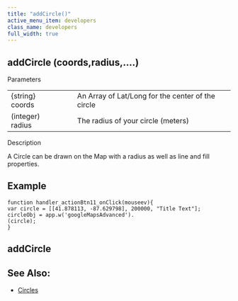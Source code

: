 ```yaml
---
title: "addCircle()"
active_menu_item: developers
class_name: developers
full_width: true
---
```



## addCircle (coords,radius,....)

Parameters

<table>
<tr>
<td width="169">
{string} coords

</td>
<td width="17">
</td>
<td width="694">
An Array of Lat/Long for the center of the circle

</td>
</tr>
<tr>
<td width="169">
(integer) radius

</td>
<td width="17">
</td>
<td width="694">
The radius of your circle (meters)

</td>
</tr>
</table>

Description

A Circle can be drawn on the Map with a radius as well as line and fill properties.

## Example

    function handler_actionBtn11_onClick(mouseev){
    var circle = [[41.878113, -87.629798], 200000, "Title Text"];
    circleObj = app.w('googleMapsAdvanced').
    (circle);
    }
   

## addCircle

## See Also:

 - [Circles](../../../../product-guide/advanced-important-widgets/google-v3-maps-widget/working-with-overlays/circles.htm)

